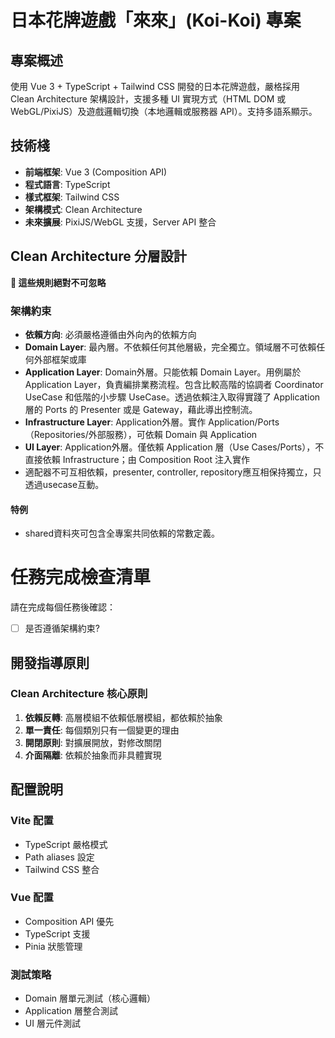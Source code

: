 # 日本花牌遊戲「來來」(Koi-Koi) 專案

## 專案概述

使用 Vue 3 + TypeScript + Tailwind CSS 開發的日本花牌遊戲，嚴格採用 Clean Architecture 架構設計，支援多種 UI 實現方式（HTML DOM 或 WebGL/PixiJS）及遊戲邏輯切換（本地邏輯或服務器 API）。支持多語系顯示。

## 技術棧

- **前端框架**: Vue 3 (Composition API)
- **程式語言**: TypeScript
- **樣式框架**: Tailwind CSS
- **架構模式**: Clean Architecture
- **未來擴展**: PixiJS/WebGL 支援，Server API 整合

## Clean Architecture 分層設計

**🚨 這些規則絕對不可忽略**

### 架構約束

- **依賴方向**: 必須嚴格遵循由外向內的依賴方向
- **Domain Layer**: 最內層。不依賴任何其他層級，完全獨立。領域層不可依賴任何外部框架或庫
- **Application Layer**: Domain外層。只能依賴 Domain Layer。用例屬於 Application Layer，負責編排業務流程。包含比較高階的協調者 Coordinator UseCase 和低階的小步驟 UseCase。透過依賴注入取得實踐了 Application 層的 Ports 的 Presenter 或是 Gateway，藉此導出控制流。
- **Infrastructure Layer**: Application外層。實作 Application/Ports（Repositories/外部服務），可依賴 Domain 與 Application
- **UI Layer**: Application外層。僅依賴 Application 層（Use Cases/Ports），不直接依賴 Infrastructure；由 Composition Root 注入實作
- 適配器不可互相依賴，presenter, controller, repository應互相保持獨立，只透過usecase互動。

#### 特例

- shared資料夾可包含全專案共同依賴的常數定義。

# 任務完成檢查清單

請在完成每個任務後確認：

- [ ] 是否遵循架構約束?

## 開發指導原則

### Clean Architecture 核心原則

1. **依賴反轉**: 高層模組不依賴低層模組，都依賴於抽象
2. **單一責任**: 每個類別只有一個變更的理由
3. **開閉原則**: 對擴展開放，對修改關閉
4. **介面隔離**: 依賴於抽象而非具體實現

## 配置說明

### Vite 配置

- TypeScript 嚴格模式
- Path aliases 設定
- Tailwind CSS 整合

### Vue 配置

- Composition API 優先
- TypeScript 支援
- Pinia 狀態管理

### 測試策略

- Domain 層單元測試（核心邏輯）
- Application 層整合測試
- UI 層元件測試
